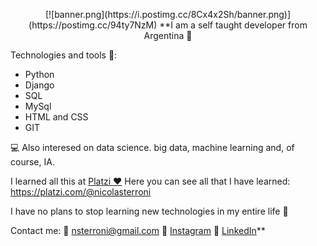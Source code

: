 <p align="center">
  [![banner.png](https://i.postimg.cc/8Cx4x2Sh/banner.png)](https://postimg.cc/94ty7NzM)
  **I am a self taught developer from Argentina 👋 

  Technologies and tools 🔧:
  - Python
  - Django
  - SQL
  - MySql
  - HTML and CSS
  - GIT

  💻 Also interesed on data science. big data, machine learning and, of course, IA.

  I learned all this at [Platzi ❤](https://platzi.com/ "Platzi")
  Here you can see all that I have learned: 
  https://platzi.com/@nicolasterroni

  I have no plans to stop learning new technologies in my entire life 🤗

  Contact me:
  📩 nsterroni@gmail.com
  📸 [Instagram](https://www.instagram.com/nicolasterroni/ "Instagram")
  💼 [LinkedIn](https://www.linkedin.com/in/nicolas-terroni-912a93192/ "LinkedIn")**
</p>
